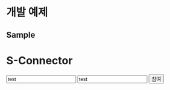 # 개발 예제

## Sample

<html>
    <script src="https://code.jquery.com/jquery-2.2.1.min.js"></script>
    <script src="./lib/s-connector-lib.js"></script>
    <script>
      "use strict";
      /**아래 로직은 개발사 측의 서버에서 호출 하여 응답 주도록 하여야 합니다.
       accessKey, secretKey 은 유출 될시에 해킹의 워험이 있습니다.
개발시 accessKey, secretKey 값을 개발용과 서비스용으로 따로 발급 받으셔야 합니다.**/
      const serverCall = {
        auth: function () {
          return $.ajax({
              type: "POST",
              url : "https://api.interwater.biz/v1/auth",
              data : {
                "accessKey": "1qdsxjvf8fd",
                "secretKey":"17cc9b1b72b738911b8a6412a17a7e4c08c78181c72d8f0373065af665410ee802471efef2aaabb13681a5b21447c45e491511b48f11e513bdd7340763006f5313a6d459837dc7be406d9fcf29869f70414afe05439295559a07301f6915abffd2c8e43f807f0a76a02ebdc0b92aed8f88dbd1"
              },
              dataType: "json"
          });
        }
      };
      window.onload = function () {
        console.log("???");
        const sElement = document.getElementById("s-element");
        const sConnector = new SConnector.default(sElement, "https://remote.interwater.biz");
        const joinElement = document.getElementById("join");
        joinElement.onclick = (e) => {
          sElement.style = "width: 100%; height: 100%;margin: 5px;";
          try {
            const success = function(response) {
              console.log(response.data.accessToken);
              const userName = document.getElementById("userName");
              const roomName = document.getElementById("roomName");
              const join = {
                userName: userName.value,
                roomName: roomName.value,
                accesstoken: response.data.accessToken
              };
              sConnector.joinRoom(join);
            };
            serverCall.auth().done(success);
          } catch (e) {
            console.error(e);
          }
        };
      };
    </script>

  <h1>S-Connector</h1>
  <div>
    <input id="userName" type="text" placeholder="사용자명" value="test" />
    <input id="roomName" type="text" placeholder="회의실명" value="test" />
    <button id="join">참여</button>
  </div>
  <div id="s-element"></div>
<html>

